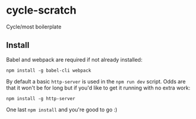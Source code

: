 # cycle-scratch

Cycle/most boilerplate

## Install

Babel and webpack are required if not already installed:

`npm install -g babel-cli webpack`

By default a basic `http-server` is used in the `npm run dev` script. Odds are that it won't be for long but if you'd like to get it running with no extra work:

`npm install -g http-server`

One last `npm install` and you're good to go :)
